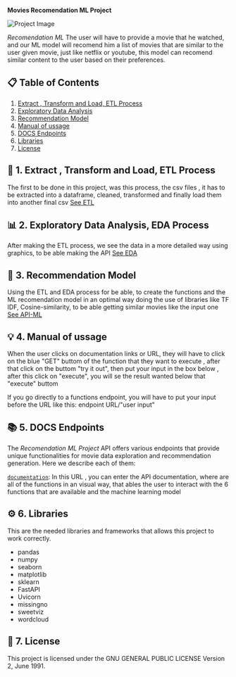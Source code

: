 **Movies Recomendation ML Project**

![Project Image](https://drive.google.com/uc?export=view&id=1QevQxddgpiGKbvzcB-G6T4H-e0ZJao7i)

 *Recomendation ML* The user will have to provide a movie that he watched, and our ML model will recomend him a list of movies
 that are similar to the user given movie, just like netflix or youtube, this model can recomend similar content to the user
 based on their preferences.

## 📋 Table of Contents

1. [Extract , Transform and Load, ETL Process](#etl)
2. [Exploratory Data Analysis](#eda)
3. [Recommendation Model](#mlmodel)
4. [Manual of ussage](#use)
5. [DOCS Endpoints](#docsendpoint)
6. [Libraries](#libraries)
7. [License](#license)

## 🧹 1. Extract , Transform and Load, ETL Process <a name="etl"></a>

The first to be done in this project, was this process, the csv files , it has to be extracted into a dataframe, cleaned, transformed
and finally load them into another final csv [See ETL](PI_1_ETL.ipynb)

## 📊 2. Exploratory Data Analysis, EDA Process <a name="eda"></a>

After making the ETL process, we see the data in a more detailed way using graphics, to be able making the API  [See EDA](PI_1_EDA.ipynb)

## 🎯 3. Recommendation Model <a name="mlmodel"></a>

Using the ETL and EDA process for be able, to create the functions and the ML recomendation model in an optimal way
doing the use of libraries like TF IDF, Cosine-similarity, to be able getting similar movies like the input one [See API-ML](main.py)

## 💡 4. Manual of ussage <a name="use"></a>

When the user clicks on documentation links or URL, they will have to click on the blue "GET" buttom of the function that they want to
execute , after that click on the buttom "try it out", then put your input in the box below , after this click on "execute", you will se the result wanted below that "execute" buttom

If you go directly to a functions endpoint, you will have to put your input before the URL like this:
endpoint URL/"user input"
## 📚 5. DOCS Endpoints <a name="docsendpoint"></a>

The *Recomendation ML Project* API offers various endpoints that provide unique functionalities for movie data exploration and recommendation generation. Here we describe each of them:

[`documentation`](https://pi-1-rodrigo-escalona.onrender.com/docs): In this URL , you can enter the API documentation, where are all
of the functions in an visual way, that ables the user to interact with the 6 functions that are available and the machine learning model

## ⚙️ 6. Libraries <a name="libraries"></a>

This are the needed libraries and frameworks that allows this project to work correctly.

- pandas
- numpy
- seaborn
- matplotlib
- sklearn
- FastAPI
- Uvicorn
- missingno
- sweetviz
- wordcloud

## 📄 7. License <a name="license"></a>

This project is licensed under the GNU GENERAL PUBLIC LICENSE Version 2, June 1991.
